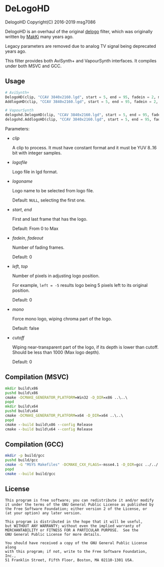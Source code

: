 # DeLogoHD

DelogoHD Copyright(C) 2016-2019 msg7086

DelogoHD is an overhaul of the original [delogo](https://github.com/makiuchi-d/delogo-avisynth) filter, which was originally written by [MakKi](https://github.com/makiuchi-d) many years ago.

Legacy parameters are removed due to analog TV signal being deprecated years ago.

This filter provides both AviSynth+ and VapourSynth interfaces. It compiles under both MSVC and GCC.

## Usage

```python
# AviSynth+
DelogoHD(clip, "CCAV 3840x2160.lgd", start = 5, end = 95, fadein = 2, mono = true, cutoff = 5)
AddlogoHD(clip, "CCAV 3840x2160.lgd", start = 5, end = 95, fadein = 2, mono = true, cutoff = 5)

# VapourSynth
delogohd.DelogoHD(clip, "CCAV 3840x2160.lgd", start = 5, end = 95, fadein = 2, mono = True, cutoff = 5)
delogohd.AddlogoHD(clip, "CCAV 3840x2160.lgd", start = 5, end = 95, fadein = 2, mono = True, cutoff = 5)
```


Parameters:

- *clip*

    A clip to process. It must have constant format and it must be YUV 8..16 bit with integer samples.

- *logofile*

    Logo file in lgd format.

- *logoname*

    Logo name to be selected from logo file.

    Default: `NULL`, selecting the first one.

- *start*, *end*

    First and last frame that has the logo.

    Default: From 0 to Max

- *fadein*, *fadeout*

    Number of fading frames.

    Default: 0

- *left*, *top*

    Number of pixels in adjusting logo position.

    For example, `left = -5` results logo being 5 pixels left to its original position.

    Default: 0

- *mono*

    Force mono logo, wiping chroma part of the logo.

    Default: false

- *cutoff*

    Wiping near-transparent part of the logo, if its depth is lower than cutoff. Should be less than 1000 (Max logo depth).

    Default: 0

## Compilation (MSVC)

```cmd
mkdir build\x86
pushd build\x86
cmake -DCMAKE_GENERATOR_PLATFORM=Win32 -D_DIR=x86 ..\..\
popd
mkdir build\x64
pushd build\x64
cmake -DCMAKE_GENERATOR_PLATFORM=x64 -D_DIR=x64 ..\..\
popd
cmake --build build\x86 --config Release
cmake --build build\x64 --config Release
```

## Compilation (GCC)

```bash
mkdir -p build/gcc
pushd build/gcc
cmake -G "MSYS Makefiles" -DCMAKE_CXX_FLAGS=-msse4.1 -D_DIR=gcc ../../
popd
cmake --build build/gcc
```

## License 

    This program is free software; you can redistribute it and/or modify
    it under the terms of the GNU General Public License as published by
    the Free Software Foundation; either version 2 of the License, or
    (at your option) any later version.

    This program is distributed in the hope that it will be useful,
    but WITHOUT ANY WARRANTY; without even the implied warranty of
    MERCHANTABILITY or FITNESS FOR A PARTICULAR PURPOSE.  See the
    GNU General Public License for more details.

    You should have received a copy of the GNU General Public License along
    with this program; if not, write to the Free Software Foundation, Inc.,
    51 Franklin Street, Fifth Floor, Boston, MA 02110-1301 USA.

